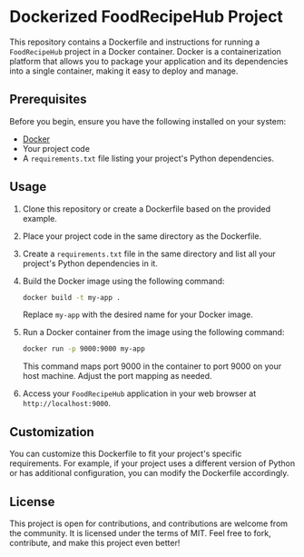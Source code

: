 # Dockerized FoodRecipeHub Project

This repository contains a Dockerfile and instructions for running a `FoodRecipeHub` project in a Docker container. Docker is a containerization platform that allows you to package your application and its dependencies into a single container, making it easy to deploy and manage.

## Prerequisites

Before you begin, ensure you have the following installed on your system:

- [Docker](https://docs.docker.com/get-docker/)
- Your project code
- A `requirements.txt` file listing your project's Python dependencies.

## Usage

1. Clone this repository or create a Dockerfile based on the provided example.

2. Place your project code in the same directory as the Dockerfile.

3. Create a `requirements.txt` file in the same directory and list all your project's Python dependencies in it.

4. Build the Docker image using the following command:

    ```bash
    docker build -t my-app .
    ```

    Replace `my-app` with the desired name for your Docker image.

5. Run a Docker container from the image using the following command:

    ```bash
    docker run -p 9000:9000 my-app
    ```

    This command maps port 9000 in the container to port 9000 on your host machine. Adjust the port mapping as needed.


6. Access your `FoodRecipeHub` application in your web browser at `http://localhost:9000`.

## Customization

You can customize this Dockerfile to fit your project's specific requirements. For example, if your project uses a different version of Python or has additional configuration, you can modify the Dockerfile accordingly.

## License

This project is open for contributions, and contributions are welcome from the community. It is licensed under the terms of MIT. Feel free to fork, contribute, and make this project even better!